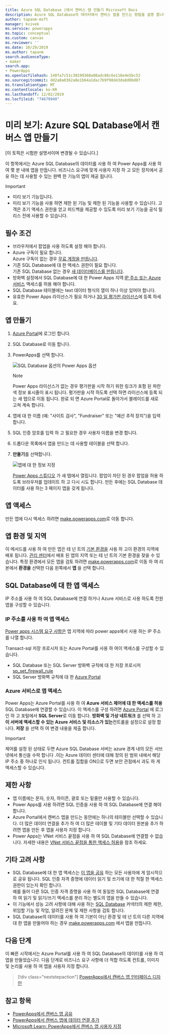 ```yaml
---
title: Azure SQL Database |에서 캔버스 앱 만들기 Microsoft Docs
description: Azure SQL Database의 데이터에서 캔버스 앱을 만드는 방법을 설명 합니다.
author: tapanm-msft
manager: kvivek
ms.service: powerapps
ms.topic: conceptual
ms.custom: canvas
ms.reviewer: ''
ms.date: 10/29/2019
ms.author: tapanm
search.audienceType:
- maker
search.app:
- PowerApps
ms.openlocfilehash: 140fa7c51c30199360a08adc86c6e118e4e5bc52
ms.sourcegitcommit: dd2a8a0362a8e1b64a1dac7b9f98d43da8d0bd87
ms.translationtype: MT
ms.contentlocale: ko-KR
ms.lasthandoff: 12/02/2019
ms.locfileid: "74679940"
---
```

# <a name="preview-create-a-canvas-app-from-azure-sql-database"></a>미리 보기: Azure SQL Database에서 캔버스 앱 만들기

[이 토픽은 시험판 설명서이며 변경될 수 있습니다.]

이 항목에서는 Azure SQL Database의 데이터를 사용 하 여 Power Apps를 사용 하 여 몇 분 내에 앱을 만듭니다. 비즈니스 요구에 맞게 사용자 지정 하 고 모든 장치에서 공유 하는 데 사용할 수 있는 완벽 한 기능의 앱이 제공 됩니다.

> [!IMPORTANT]
> - 미리 보기 기능입니다.
> - 미리 보기 기능을 사용 하면 제한 된 기능 및 제한 된 기능을 사용할 수 있습니다. 고객은 초기 액세스 권한을 얻고 피드백을 제공할 수 있도록 미리 보기 기능을 공식 릴리스 전에 사용할 수 있습니다.

## <a name="prerequisites"></a>필수 조건

- 브라우저에서 팝업을 사용 하도록 설정 해야 합니다.
- Azure 구독이 필요 합니다. </br>Azure 구독이 없는 경우 [무료 계정을 만듭니다](https://azure.microsoft.com/free/).
- 기존 SQL Database에 대 한 액세스 권한이 필요 합니다. </br> 기존 SQL Database 없는 경우 [새 데이터베이스를 만듭니다](https://docs.microsoft.com/azure/sql-database/sql-database-single-database-get-started?tabs=azure-portal).
- 방화벽 설정에서 SQL Database에 대 한 Power Apps 지역 [IP 주소 또는 Azure 서비스](#app-access-to-sql-database) 액세스를 허용 해야 합니다.
- SQL Database 테이블에는 text 데이터 형식의 열이 하나 이상 있어야 합니다.
- 유효한 Power Apps 라이선스가 필요 하거나 [30 일 평가판 라이선스](../signup-for-powerapps.md)에 등록 하세요.

## <a name="create-an-app"></a>앱 만들기

1. [Azure Portal](https://portal.azure.com)에 로그인 합니다.
2. SQL Database로 이동 합니다.
3. PowerApps를 선택 합니다.

    
    ![SQL Database 옵션의 Power Apps 옵션](./media/app-from-azure-sql-database/powerapps-link-azure-portal.png "SQL Database 내에서 Power Apps 옵션")

    > [!NOTE]
    > Power Apps 라이선스가 없는 경우 평가판을 시작 하기 위한 링크가 포함 된 파란색 정보 표시줄이 표시 됩니다. 평가판을 시작 하도록 선택 하면 라이선스에 등록 되는 새 탭으로 이동 됩니다. 완료 되 면 Azure Portal로 돌아가서 블레이드를 새로 고쳐 계속 합니다.

4. 앱에 대 한 이름 (예: "사이트 검사", "Fundraiser" 또는 "예산 추적 장치")을 입력 합니다.

5. SQL 인증 암호를 입력 하 고 필요한 경우 사용자 이름을 변경 합니다.
6. 드롭다운 목록에서 앱을 만드는 데 사용할 테이블을 선택 합니다.

7. **만들기**를 선택합니다.


    ![앱에 대 한 정보 지정](./media/app-from-azure-sql-database/powerapps-create-page-azure-portal.png "앱에 대 한 정보 지정")

    [Power Apps 스튜디오](https://create.powerapps.com/studio/) 가 새 탭에서 열립니다. 팝업이 차단 된 경우 팝업을 허용 하도록 브라우저를 업데이트 하 고 다시 시도 합니다. 만든 후에는 SQL Database 데이터를 사용 하는 3 페이지 앱을 갖게 됩니다.

## <a name="accessing-your-app"></a>앱 액세스

만든 앱에 다시 액세스 하려면 [make.powerapps.com](https://make.powerapps.com)로 이동 합니다.

## <a name="app-environment-and-region"></a>앱 환경 및 지역

이 메서드를 사용 하 여 만든 앱은 테 넌 트의 [기본 환경을](https://docs.microsoft.com/power-platform/admin/environments-overview#the-default-environment) 사용 하 고이 환경의 지역에 배포 됩니다. [관리 센터](https://docs.microsoft.com/power-platform/admin/regions-overview#how-do-i-find-out-where-my-app-is-deployed)에서 배포 된 앱의 지역 또는 테 넌 트의 기본 환경을 찾을 수 있습니다. 특정 환경에서 모든 앱을 검토 하려면 [make.powerapps.com](https://make.powerapps.com)로 이동 하 여 리본에서 **환경을** 선택한 다음 왼쪽에서 **앱** 을 선택 합니다.

## <a name="app-access-to-sql-database"></a>SQL Database에 대 한 앱 액세스

IP 주소를 사용 하 여 SQL Database에 연결 하거나 Azure 서비스로 사용 하도록 전원 앱을 구성할 수 있습니다.

### <a name="app-access-using-ip-address"></a>IP 주소를 사용 하 여 앱 액세스

[Power apps 시스템 요구 사항은](limits-and-config.md#ip-addresses) 앱 지역에 따라 power apps에서 사용 하는 IP 주소를 나열 합니다.

Transact-sql 저장 프로시저 또는 Azure Portal를 사용 하 여이 액세스를 구성할 수 있습니다.

- SQL Database 또는 SQL Server 방화벽 규칙에 대 한 저장 프로시저 [sp_set_firewall_rule](https://docs.microsoft.com/sql/relational-databases/system-stored-procedures/sp-set-firewall-rule-azure-sql-database?view=azuresqldb-current)
- SQL Server 방화벽 규칙에 대 한 [Azure Portal](https://docs.microsoft.com/azure/sql-database/sql-database-firewall-configure)

### <a name="app-access-as-an-azure-service"></a>Azure 서비스로 앱 액세스

Power Apps는 Azure Portal를 사용 하 여 **Azure 서비스 제어에 대 한 액세스를 허용** SQL Database에 연결할 수 있습니다. 이 액세스를 구성 하려면 [Azure Portal](https://portal.azure.com/) 에 로그인 하 고 포털에서 **SQL Server**로 이동 합니다. **방화벽 및 가상 네트워크** 를 선택 하 고 **이 서버에 액세스할 수 있는 Azure 서비스 및 리소스가** **있는**컨트롤을 설정으로 설정 합니다. **저장** 을 선택 하 여 변경 내용을 제출 합니다.

> [!IMPORTANT]
> 제어를 설정 된 상태로 두면 Azure SQL Database 서버는 azure 경계 내의 모든 서브넷에서 통신을 수락 합니다 .이는 Azure 데이터 센터에 대해 정의 된 범위 내에서 해당 IP 주소 중 하나로 인식 됩니다. 컨트롤 집합을 ON으로 두면 보안 관점에서 과도 하 게 액세스할 수 있습니다.

## <a name="limitations"></a>제한 사항

- 앱 이름에는 문자, 숫자, 하이픈, 괄호 또는 밑줄만 사용할 수 있습니다.
- Power Apps를 사용 하려면 SQL 인증을 사용 하 여 SQL Database에 연결 해야 합니다.
- Azure Portal에서 캔버스 앱을 만드는 동안에는 하나의 테이블만 선택할 수 있습니다. 더 많은 데이터 연결을 추가 하 여 더 많은 테이블 및 기타 데이터 원본을 추가 하려면 앱을 만든 후 앱을 사용자 지정 합니다.
- Power Apps는 VNet 서비스 끝점을 사용 하 여 SQL Database에 연결할 수 없습니다. 자세한 내용은 [VNet 서비스 끝점을 통한 액세스 허용](https://docs.microsoft.com/azure/sql-database/sql-database-vnet-service-endpoint-rule-overview)을 참조 하세요.

## <a name="other-considerations"></a>기타 고려 사항

- SQL Database에 대 한 앱 액세스는 [이 앱을 공유](share-app.md) 하는 모든 사용자에 게 암시적으로 공유 됩니다. SQL 인증 자격 증명에 데이터 읽기 및 쓰기에 대 한 적절 한 액세스 권한이 있는지 확인 합니다. </br> 예를 들어 다른 SQL 인증 자격 증명을 사용 하 여 동일한 SQL Database에 연결 하 여 읽기 및 읽기/쓰기 액세스를 분리 하는 별도의 앱을 만들 수 있습니다.
- 이 기능에서 성능 고려 사항에 대해 사용 하는 [SQL Database](https://docs.microsoft.com/connectors/sql/) 커넥터의 제한 제한, 위임할 기능 및 작업, 알려진 문제 및 제한 사항을 검토 합니다.
- SQL Database의 데이터를 사용 하 여 기본이 아닌 환경 및 테 넌 트의 다른 지역에 대 한 앱을 만들어야 하는 경우 [make.powerapps.com](https://make.powerapps.com) 에서 앱을 만듭니다.

## <a name="next-steps"></a>다음 단계

이 빠른 시작에서는 Azure Portal를 사용 하 여 SQL Database의 데이터를 사용 하 여 앱을 만들었습니다. 다음 단계로 비즈니스 요구 사항에 더 적합 하도록 컨트롤, 이미지 및 논리를 사용 하 여 앱을 사용자 지정 합니다.

> [!div class="nextstepaction"]
> [PowerApps에서 캔버스 앱 인터페이스 디자인](add-configure-controls.md)

## <a name="see-also"></a>참고 항목

- [PowerApps에서 캔버스 앱 공유](share-app.md) </br>
- [PowerApps에서 캔버스 앱에 데이터 연결 추가](add-data-connection.md#add-data-source)</br>
- [Microsoft Learn: PowerApps에서 캔버스 앱 사용자 지정](https://docs.microsoft.com/learn/modules/customize-apps-in-powerapps/)
